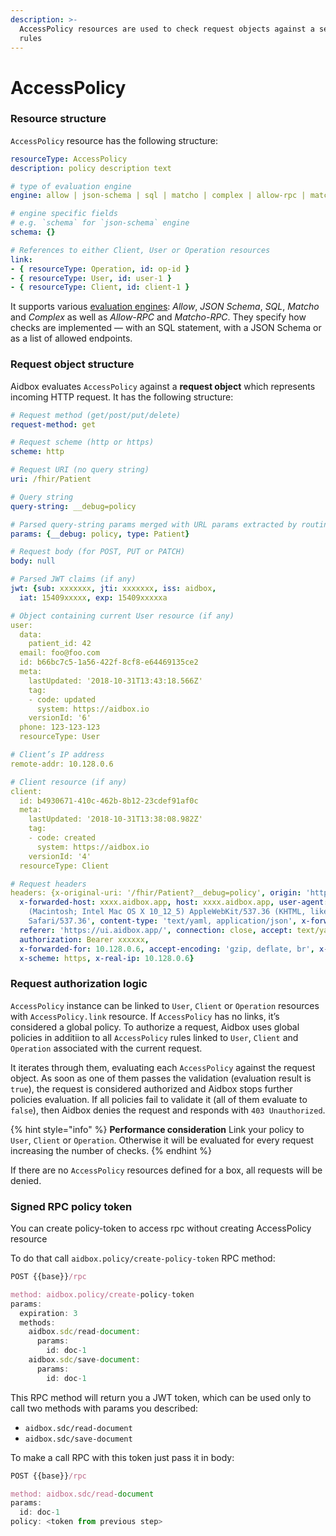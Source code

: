 ```yaml
---
description: >-
  AccessPolicy resources are used to check request objects against a set of
  rules
---
```


# AccessPolicy

### Resource structure

`AccessPolicy` resource has the following structure:

```yaml
resourceType: AccessPolicy
description: policy description text

# type of evaluation engine
engine: allow | json-schema | sql | matcho | complex | allow-rpc | matcho-rpc

# engine specific fields
# e.g. `schema` for `json-schema` engine
schema: {}

# References to either Client, User or Operation resources
link:
- { resourceType: Operation, id: op-id }
- { resourceType: User, id: user-1 }
- { resourceType: Client, id: client-1 }
```

It supports various [evaluation engines](evaluation-engines.md): _Allow_, _JSON Schema_, _SQL_, _Matcho_ and _Complex_ as well as _Allow-RPC_ and _Matcho-RPC_. They specify how checks are implemented — with an SQL statement, with a JSON Schema or as a list of allowed endpoints.

### Request object structure

Aidbox evaluates `AccessPolicy` against a **request object** which represents incoming HTTP request. It has the following structure:

```yaml
# Request method (get/post/put/delete)
request-method: get

# Request scheme (http or https)
scheme: http

# Request URI (no query string)
uri: /fhir/Patient

# Query string
query-string: __debug=policy

# Parsed query-string params merged with URL params extracted by routing engine
params: {__debug: policy, type: Patient}

# Request body (for POST, PUT or PATCH)
body: null

# Parsed JWT claims (if any)
jwt: {sub: xxxxxxx, jti: xxxxxxx, iss: aidbox,
  iat: 15409xxxxx, exp: 15409xxxxxa

# Object containing current User resource (if any)
user:
  data:
    patient_id: 42
  email: foo@foo.com
  id: b66bc7c5-1a56-422f-8cf8-e64469135ce2
  meta:
    lastUpdated: '2018-10-31T13:43:18.566Z'
    tag:
    - code: updated
      system: https://aidbox.io
    versionId: '6'
  phone: 123-123-123
  resourceType: User

# Client’s IP address
remote-addr: 10.128.0.6

# Client resource (if any)
client:
  id: b4930671-410c-462b-8b12-23cdef91af0c
  meta:
    lastUpdated: '2018-10-31T13:38:08.982Z'
    tag:
    - code: created
      system: https://aidbox.io
    versionId: '4'
  resourceType: Client

# Request headers
headers: {x-original-uri: '/fhir/Patient?__debug=policy', origin: 'https://ui.aidbox.app',
  x-forwarded-host: xxxx.aidbox.app, host: xxxx.aidbox.app, user-agent: 'Mozilla/5.0
    (Macintosh; Intel Mac OS X 10_12_5) AppleWebKit/537.36 (KHTML, like Gecko) Chrome/69.0.3497.100
    Safari/537.36', content-type: 'text/yaml, application/json', x-forwarded-port: '443',
  referer: 'https://ui.aidbox.app/', connection: close, accept: text/yaml, accept-language: 'en-US,en;q=0.9,ru;q=0.8',
  authorization: Bearer xxxxxx,
  x-forwarded-for: 10.128.0.6, accept-encoding: 'gzip, deflate, br', x-forwarded-proto: https,
  x-scheme: https, x-real-ip: 10.128.0.6}
```

### Request authorization logic

`AccessPolicy` instance can be linked to `User`, `Client` or `Operation` resources with `AccessPolicy.link` resource. If `AccessPolicy` has no links, it’s considered a global policy. To authorize a request, Aidbox uses global policies in additiion to all `AccessPolicy` rules linked to `User`, `Client` and `Operation` associated with the current request.

It iterates through them, evaluating each `AccessPolicy` against the request object. As soon as one of them passes the validation (evaluation result is `true`), the request is considered authorized and Aidbox stops further policies evaluation. If all policies fail to validate it (all of them evaluate to `false`), then Aidbox denies the request and responds with `403 Unauthorized`.

{% hint style="info" %}
**Performance consideration** Link your policy to `User`, `Client` or `Operation`. Otherwise it will be evaluated for every request increasing the number of checks.
{% endhint %}

If there are no `AccessPolicy` resources defined for a box, all requests will be denied.

### Signed RPC policy token

You can create policy-token to access rpc without creating AccessPolicy resource

To do that call `aidbox.policy/create-policy-token` RPC method:

```javascript
POST {{base}}/rpc

method: aidbox.policy/create-policy-token
params:
  expiration: 3
  methods:
    aidbox.sdc/read-document:
      params:
        id: doc-1
    aidbox.sdc/save-document:
      params:
        id: doc-1
```

This RPC method will return you a JWT token, which can be used only to call two methods with params you described:

* `aidbox.sdc/read-document`
* `aidbox.sdc/save-document`

To make a call RPC with this token just pass it in body:

```javascript
POST {{base}}/rpc

method: aidbox.sdc/read-document
params:
  id: doc-1
policy: <token from previous step>
```
